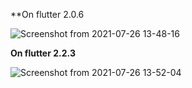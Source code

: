 **On flutter 2.0.6

![Screenshot from 2021-07-26 13-48-16](https://user-images.githubusercontent.com/68904455/126959022-0845661e-11ac-4b99-a593-52713b417e91.png)

**On flutter 2.2.3**

![Screenshot from 2021-07-26 13-52-04](https://user-images.githubusercontent.com/68904455/126959084-b599ee32-0d08-41ff-93b4-3877939f95db.png)



